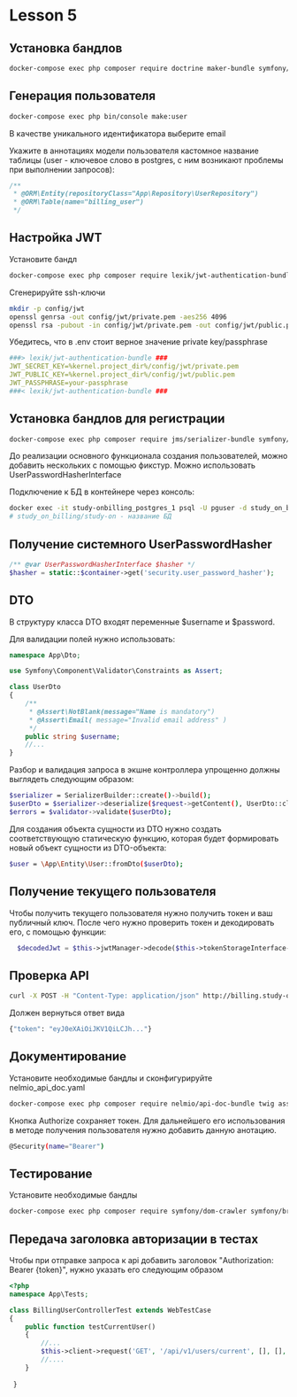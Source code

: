 # Lesson 5

## Установка бандлов 

```bash
docker-compose exec php composer require doctrine maker-bundle symfony/security-bundle doctrine/doctrine-fixtures-bundle
```

## Генерация пользователя

```bash
docker-compose exec php bin/console make:user
```

В качестве уникального идентификатора выберите email

Укажите в аннотациях модели пользователя кастомное название таблицы (user - ключевое слово в postgres, с ним возникают проблемы при выполнении запросов):

```php
/**
 * @ORM\Entity(repositoryClass="App\Repository\UserRepository")
 * @ORM\Table(name="billing_user")
 */
```

## Настройка JWT

Установите бандл

```bash
docker-compose exec php composer require lexik/jwt-authentication-bundle
```

Сгенерируйте ssh-ключи 

```bash
mkdir -p config/jwt 
openssl genrsa -out config/jwt/private.pem -aes256 4096
openssl rsa -pubout -in config/jwt/private.pem -out config/jwt/public.pem
```

Убедитесь, что в .env стоит верное значение private key/passphrase
```yaml
###> lexik/jwt-authentication-bundle ###
JWT_SECRET_KEY=%kernel.project_dir%/config/jwt/private.pem
JWT_PUBLIC_KEY=%kernel.project_dir%/config/jwt/public.pem
JWT_PASSPHRASE=your-passphrase
###< lexik/jwt-authentication-bundle ###
```

## Установка бандлов для регистрации

```bash
docker-compose exec php composer require jms/serializer-bundle symfony/validator
```

До реализации основного функционала создания пользователей, можно добавить нескольких с помощью фикстур. Можно использовать UserPasswordHasherInterface

Подключение к БД в контейнере через консоль:
```bash
docker exec -it study-onbilling_postgres_1 psql -U pguser -d study_on_billing
# study_on_billing/study-on - название БД
```

## Получение системного UserPasswordHasher

```php
/** @var UserPasswordHasherInterface $hasher */
$hasher = static::$container->get('security.user_password_hasher');
```

## DTO
В структуру класса DTO входят переменные $username и $password.

Для валидации полей нужно использовать:

```php
namespace App\Dto;

use Symfony\Component\Validator\Constraints as Assert;

class UserDto
{
    /**
     * @Assert\NotBlank(message="Name is mandatory")
     * @Assert\Email( message="Invalid email address" )
     */
    public string $username;
    //...
}
```

Разбор и валидация запроса в экшне контроллера упрощенно должны выглядеть следующим образом:

```bash
$serializer = SerializerBuilder::create()->build();
$userDto = $serializer->deserialize($request->getContent(), UserDto::class, 'json');
$errors = $validator->validate($userDto);
```

Для создания объекта сущности из DTO нужно создать соответствующую статическую функцию, которая будет формировать новый объект сущности из DTO-объекта:

```bash
$user = \App\Entity\User::fromDto($userDto);
```

## Получение текущего пользователя
Чтобы получить текущего пользователя нужно получить токен и ваш публичный ключ. После чего нужно проверить токен и декодировать его, с помощью функции:
```php
  $decodedJwt = $this->jwtManager->decode($this->tokenStorageInterface->getToken());
```

## Проверка API

```bash
curl -X POST -H "Content-Type: application/json" http://billing.study-on.local:82/api/v1/auth -d '{"username":"user@intaro.ru","password":"mypass"}'
```

Должен вернуться ответ вида
```bash
{"token": "eyJ0eXAiOiJKV1QiLCJh..."}
```


## Документирование

Установите необходимые бандлы и сконфигурируйте nelmio_api_doc.yaml
```bash
docker-compose exec php composer require nelmio/api-doc-bundle twig asset
```
Кнопка Authorize сохраняет токен. Для дальнейшего его использования в методе получения пользователя нужно добавить данную анотацию.

```bash
@Security(name="Bearer")
```

## Тестирование 

Установите необходимые бандлы
```bash
docker-compose exec php composer require symfony/dom-crawler symfony/browser-kit --dev
```

## Передача заголовка авторизации в тестах

Чтобы при отправке запроса к api добавить заголовок "Authorization: Bearer {token}", нужно указать его следующим образом

```php
<?php
namespace App\Tests;

class BillingUserControllerTest extends WebTestCase
{
    public function testCurrentUser()
    {
        //...
        $this->client->request('GET', '/api/v1/users/current', [], [], ['HTTP_AUTHORIZATION' => 'Bearer '. $token]);
        //....
    }
    
 }
```

